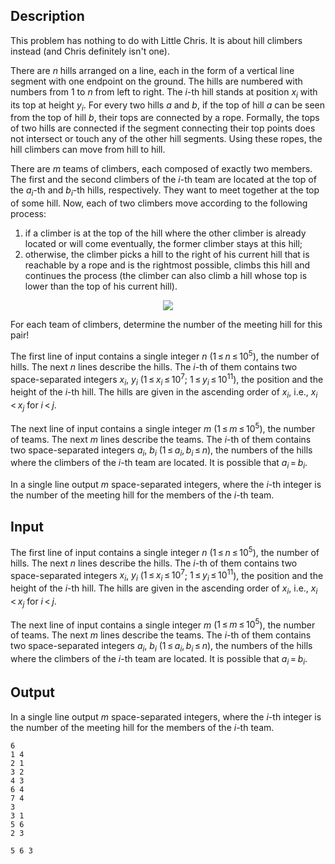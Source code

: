 ## Description

<div><p>This problem has nothing to do with Little Chris. It is about hill climbers instead (and Chris definitely isn't one).</p><p>There are <span class="tex-span"><i>n</i></span> hills arranged on a line, each in the form of a vertical line segment with one endpoint on the ground. The hills are numbered with numbers from 1 to <span class="tex-span"><i>n</i></span> from left to right. The <span class="tex-span"><i>i</i></span>-th hill stands at position <span class="tex-span"><i>x</i><sub class="lower-index"><i>i</i></sub></span> with its top at height <span class="tex-span"><i>y</i><sub class="lower-index"><i>i</i></sub></span>. For every two hills <span class="tex-span"><i>a</i></span> and <span class="tex-span"><i>b</i></span>, if the top of hill <span class="tex-span"><i>a</i></span> can be seen from the top of hill <span class="tex-span"><i>b</i></span>, their tops are connected by a rope. Formally, the tops of two hills are connected if the segment connecting their top points does not intersect or touch any of the other hill segments. Using these ropes, the hill climbers can move from hill to hill.</p><p>There are <span class="tex-span"><i>m</i></span> teams of climbers, each composed of exactly two members. The first and the second climbers of the <span class="tex-span"><i>i</i></span>-th team are located at the top of the <span class="tex-span"><i>a</i><sub class="lower-index"><i>i</i></sub></span>-th and <span class="tex-span"><i>b</i><sub class="lower-index"><i>i</i></sub></span>-th hills, respectively. They want to meet together at the top of some hill. Now, each of two climbers move according to the following process:</p><ol> <li> if a climber is at the top of the hill where the other climber is already located or will come eventually, the former climber stays at this hill; </li><li> otherwise, the climber picks a hill to the right of his current hill that is reachable by a rope and <span class="tex-font-style-bf">is the rightmost possible</span>, climbs this hill and continues the process (the climber can also climb a hill whose top is lower than the top of his current hill). </li></ol><center> <img class="tex-graphics" src="file://k4tL9HO0.png" style="max-width: 100.0%;max-height: 100.0%;"> </center><p>For each team of climbers, determine the number of the meeting hill for this pair!</p></div><div class="input-specification"><p>The first line of input contains a single integer <span class="tex-span"><i>n</i></span> (<span class="tex-span">1 ≤ <i>n</i> ≤ 10<sup class="upper-index">5</sup></span>), the number of hills. The next <span class="tex-span"><i>n</i></span> lines describe the hills. The <span class="tex-span"><i>i</i></span>-th of them contains two space-separated integers <span class="tex-span"><i>x</i><sub class="lower-index"><i>i</i></sub></span>, <span class="tex-span"><i>y</i><sub class="lower-index"><i>i</i></sub></span> (<span class="tex-span">1 ≤ <i>x</i><sub class="lower-index"><i>i</i></sub> ≤ 10<sup class="upper-index">7</sup></span>; <span class="tex-span">1 ≤ <i>y</i><sub class="lower-index"><i>i</i></sub> ≤ 10<sup class="upper-index">11</sup></span>), the position and the height of the <span class="tex-span"><i>i</i></span>-th hill. The hills are given in the ascending order of <span class="tex-span"><i>x</i><sub class="lower-index"><i>i</i></sub></span>, i.e., <span class="tex-span"><i>x</i><sub class="lower-index"><i>i</i></sub> &lt; <i>x</i><sub class="lower-index"><i>j</i></sub></span> for <span class="tex-span"><i>i</i> &lt; <i>j</i></span>.</p><p>The next line of input contains a single integer <span class="tex-span"><i>m</i></span> (<span class="tex-span">1 ≤ <i>m</i> ≤ 10<sup class="upper-index">5</sup></span>), the number of teams. The next <span class="tex-span"><i>m</i></span> lines describe the teams. The <span class="tex-span"><i>i</i></span>-th of them contains two space-separated integers <span class="tex-span"><i>a</i><sub class="lower-index"><i>i</i></sub></span>, <span class="tex-span"><i>b</i><sub class="lower-index"><i>i</i></sub></span> (<span class="tex-span">1 ≤ <i>a</i><sub class="lower-index"><i>i</i></sub>, <i>b</i><sub class="lower-index"><i>i</i></sub> ≤ <i>n</i></span>), the numbers of the hills where the climbers of the <span class="tex-span"><i>i</i></span>-th team are located. It is possible that <span class="tex-span"><i>a</i><sub class="lower-index"><i>i</i></sub> = <i>b</i><sub class="lower-index"><i>i</i></sub></span>.</p></div><div class="output-specification"><p>In a single line output <span class="tex-span"><i>m</i></span> space-separated integers, where the <span class="tex-span"><i>i</i></span>-th integer is the number of the meeting hill for the members of the <span class="tex-span"><i>i</i></span>-th team.</p></div>

## Input

<p>The first line of input contains a single integer <span class="tex-span"><i>n</i></span> (<span class="tex-span">1 ≤ <i>n</i> ≤ 10<sup class="upper-index">5</sup></span>), the number of hills. The next <span class="tex-span"><i>n</i></span> lines describe the hills. The <span class="tex-span"><i>i</i></span>-th of them contains two space-separated integers <span class="tex-span"><i>x</i><sub class="lower-index"><i>i</i></sub></span>, <span class="tex-span"><i>y</i><sub class="lower-index"><i>i</i></sub></span> (<span class="tex-span">1 ≤ <i>x</i><sub class="lower-index"><i>i</i></sub> ≤ 10<sup class="upper-index">7</sup></span>; <span class="tex-span">1 ≤ <i>y</i><sub class="lower-index"><i>i</i></sub> ≤ 10<sup class="upper-index">11</sup></span>), the position and the height of the <span class="tex-span"><i>i</i></span>-th hill. The hills are given in the ascending order of <span class="tex-span"><i>x</i><sub class="lower-index"><i>i</i></sub></span>, i.e., <span class="tex-span"><i>x</i><sub class="lower-index"><i>i</i></sub> &lt; <i>x</i><sub class="lower-index"><i>j</i></sub></span> for <span class="tex-span"><i>i</i> &lt; <i>j</i></span>.</p><p>The next line of input contains a single integer <span class="tex-span"><i>m</i></span> (<span class="tex-span">1 ≤ <i>m</i> ≤ 10<sup class="upper-index">5</sup></span>), the number of teams. The next <span class="tex-span"><i>m</i></span> lines describe the teams. The <span class="tex-span"><i>i</i></span>-th of them contains two space-separated integers <span class="tex-span"><i>a</i><sub class="lower-index"><i>i</i></sub></span>, <span class="tex-span"><i>b</i><sub class="lower-index"><i>i</i></sub></span> (<span class="tex-span">1 ≤ <i>a</i><sub class="lower-index"><i>i</i></sub>, <i>b</i><sub class="lower-index"><i>i</i></sub> ≤ <i>n</i></span>), the numbers of the hills where the climbers of the <span class="tex-span"><i>i</i></span>-th team are located. It is possible that <span class="tex-span"><i>a</i><sub class="lower-index"><i>i</i></sub> = <i>b</i><sub class="lower-index"><i>i</i></sub></span>.</p>

## Output

<p>In a single line output <span class="tex-span"><i>m</i></span> space-separated integers, where the <span class="tex-span"><i>i</i></span>-th integer is the number of the meeting hill for the members of the <span class="tex-span"><i>i</i></span>-th team.</p>





```input1
6
1 4
2 1
3 2
4 3
6 4
7 4
3
3 1
5 6
2 3

```




```output1
5 6 3 

```


